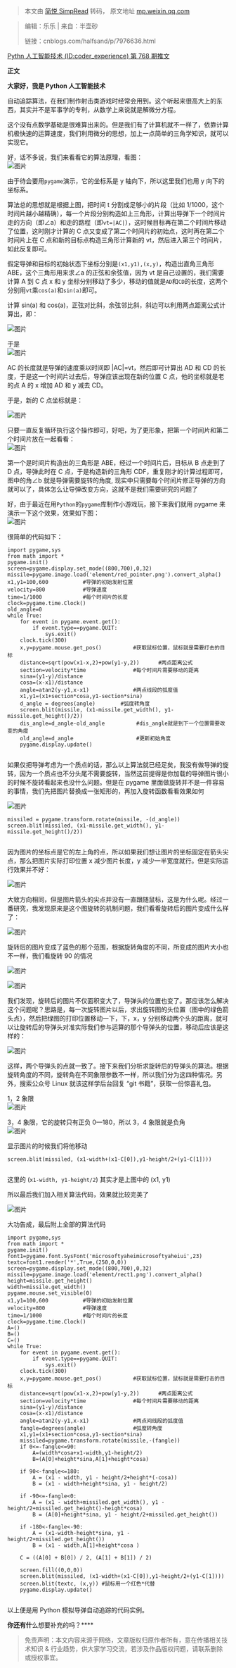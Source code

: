 > 本文由 [简悦 SimpRead](http://ksria.com/simpread/) 转码， 原文地址 [mp.weixin.qq.com](https://mp.weixin.qq.com/s?__biz=MzI0MzU2NzQ1OA==&mid=2247513030&idx=2&sn=1a8ba198560a212fb8721aac477d8b9a&chksm=e969edcbde1e64ddf8e2d17ddc3acd0f163cf6f2d592fb463effbcf50753bfe7e4dab062ad16&scene=21#wechat_redirect)

> 编辑：乐乐 | 来自：半壶砂
> 
> 链接：cnblogs.com/halfsand/p/7976636.html

[Pythn 人工智能技术 (ID:coder_experience) 第 768 期推文](http://mp.weixin.qq.com/s?__biz=MzI0MzU2NzQ1OA==&mid=2247489525&idx=1&sn=26e9ce9d935a845d03ce4a3d30ebc975&chksm=e96a49f8de1dc0eeda78a0f1fa1ab74bfa13222fecbb924f52e59b59cd8b431d6e0fd00cc1cb&scene=21#wechat_redirect)

**正文**

 **大家好，我是 Python 人工智能技术**

自动追踪算法，在我们制作射击类游戏时经常会用到。这个听起来很高大上的东西，其实并不是军事学的专利，从数学上来说就是解微分方程。

这个没有点数学基础是很难算出来的。但是我们有了计算机就不一样了，依靠计算机极快速的运算速度，我们利用微分的思想，加上一点简单的三角学知识，就可以实现它。

好，话不多说，我们来看看它的算法原理，看图：  
![图片](https://mmbiz.qpic.cn/mmbiz_png/PvP6qjUpvIrbLuffKE9vluxJFu49Ie7fJCVhe3icIkibjMVhJhK1JhglI0fmUiaLtgXkLbDPic0jxOc953DfI4aeBA/640?wx_fmt=png)

由于待会要用`pygame`演示，它的坐标系是 y 轴向下，所以这里我们也用 y 向下的坐标系。

算法总的思想就是根据上图，把时间 t 分割成足够小的片段（比如 1/1000，这个时间片越小越精确），每一个片段分别构造如上三角形，计算出导弹下一个时间片走的方向（即∠a）和走的路程（即`vt=|AC|`），这时候目标再在第二个时间片移动了位置，这时刚才计算的 C 点又变成了第二个时间片的初始点，这时再在第二个时间片上在 C 点和新的目标点构造三角形计算新的 vt，然后进入第三个时间片，如此反复即可。

假定导弹和目标的初始状态下坐标分别是`(x1,y1),(x,y)`，构造出直角三角形 ABE，这个三角形用来求∠a 的正弦和余弦值，因为 vt 是自己设置的，我们需要计算 A 到 C 点 x 和 y 坐标分别移动了多少，移动的值就是`AD`和`CD`的长度，这两个分别用`vt`乘`cos(a)`和`sin(a)`即可。

计算 sin(a) 和 cos(a)，正弦对比斜，余弦邻比斜，斜边可以利用两点距离公式计算出，即：

![图片](https://mmbiz.qpic.cn/mmbiz_png/PvP6qjUpvIrbLuffKE9vluxJFu49Ie7f2ayeI03U4j2B2Ou0MtK70ShC22PaxGdmrl5Ufw88JRboeCQFJleZ1A/640?wx_fmt=png)

于是  
![图片](https://mmbiz.qpic.cn/mmbiz_png/PvP6qjUpvIrbLuffKE9vluxJFu49Ie7f6JJNbpwdoblTaS4Nl5TOiaNOfIbmk1eCRHL8PFqS7icy3akxhXEsLtfg/640?wx_fmt=png)

AC 的长度就是导弹的速度乘以时间即 |AC|=vt，然后即可计算出 AD 和 CD 的长度，于是这一个时间片过去后，导弹应该出现在新的位置 C 点，他的坐标就是老的点 A 的 x 增加 AD 和 y 减去 CD。

于是，新的 C 点坐标就是：

![图片](https://mmbiz.qpic.cn/mmbiz_png/PvP6qjUpvIrbLuffKE9vluxJFu49Ie7fEqxeQp7K6p3cub3yictsBqkX0Y4sxzbYqWzdS56dgUeRqlnldsCzKLA/640?wx_fmt=png)

只要一直反复循环执行这个操作即可，好吧，为了更形象，把第一个时间片和第二个时间片放在一起看看：  
![图片](https://mmbiz.qpic.cn/mmbiz_png/PvP6qjUpvIrbLuffKE9vluxJFu49Ie7fIou283dXVbK3sDiaNO57gR127H6EZiaYsfJewLNG0ia1eco02jTXYf5ibA/640?wx_fmt=png)

第一个是时间片构造出的三角形是 ABE，经过一个时间片后，目标从 B 点走到了 D 点，导弹此时在 C 点，于是构造新的三角形 CDF，重复刚才的计算过程即可，图中的角∠b 就是导弹需要旋转的角度, 现实中只需要每个时间片修正导弹的方向就可以了，具体怎么让导弹改变方向，这就不是我们需要研究的问题了

好，由于最近在用`Python`的`pygame`库制作小游戏玩，接下来我们就用 pygame 来演示一下这个效果，效果如下图：  
![图片](https://mmbiz.qpic.cn/mmbiz_gif/PvP6qjUpvIrbLuffKE9vluxJFu49Ie7fHh5ic5kPOF662kTUKx9mvQuF1e0vXu2YnswTpziczrSPgIlDW0iaN8pDQ/640?wx_fmt=gif)

很简单的代码如下：

```
import pygame,sys
from math import *
pygame.init()
screen=pygame.display.set_mode((800,700),0,32)
missile=pygame.image.load('element/red_pointer.png').convert_alpha()
x1,y1=100,600           #导弹的初始发射位置
velocity=800            #导弹速度
time=1/1000             #每个时间片的长度
clock=pygame.time.Clock()
old_angle=0
while True:
    for event in pygame.event.get():
        if event.type==pygame.QUIT:
            sys.exit()
    clock.tick(300)
    x,y=pygame.mouse.get_pos()          #获取鼠标位置，鼠标就是需要打击的目标
    distance=sqrt(pow(x1-x,2)+pow(y1-y,2))      #两点距离公式
    section=velocity*time               #每个时间片需要移动的距离
    sina=(y1-y)/distance
    cosa=(x-x1)/distance
    angle=atan2(y-y1,x-x1)              #两点线段的弧度值
    x1,y1=(x1+section*cosa,y1-section*sina)
    d_angle = degrees(angle)        #弧度转角度
    screen.blit(missile, (x1-missile.get_width(), y1-missile.get_height()/2))
    dis_angle=d_angle-old_angle          #dis_angle就是到下一个位置需要改变的角度
    old_angle=d_angle                    #更新初始角度
    pygame.display.update()


```

如果仅把导弹考虑为一个质点的话，那么以上算法就已经足矣，我没有做导弹的旋转，因为一个质点也不分头尾不需要旋转，当然这前提得是你加载的导弹图片很小的时候不旋转看起来也没什么问题。但是在 pygame 里面做旋转并不是一件容易的事情，我们先把图片替换成一张矩形的，再加入旋转函数看看效果如何

![图片](https://mmbiz.qpic.cn/mmbiz_png/HZW0wwFxbQArrfsuP2naEB7kUYCpibicM04naicTTGXPLlPow3NNDTr5sJOZXK6fIh2523JdsofubMXqqSpcXelzQ/640?wx_fmt=png)

```
missiled = pygame.transform.rotate(missile, -(d_angle))
screen.blit(missiled, (x1-missile.get_width(), y1-
missile.get_height()/2))


```

因为图片的坐标点是它的左上角的点，所以如果我们想让图片的坐标固定在箭头尖点，那么把图片实际打印位置 x 减少图片长度，y 减少一半宽度就行。但是实际运行效果并不好：

![图片](https://mmbiz.qpic.cn/mmbiz_gif/PvP6qjUpvIrbLuffKE9vluxJFu49Ie7fZibn5SuD5ibMKwqiasJUlSRs6MVZialP5Qu2OHlPl0DtdEUpiaXvVfNnxPg/640?wx_fmt=gif)

大致方向相同，但是图片箭头的尖点并没有一直跟随鼠标，这是为什么呢。经过一番研究，我发现原来是这个图旋转的机制问题，我们看看旋转后的图片变成什么样了：

![图片](https://mmbiz.qpic.cn/mmbiz_png/HZW0wwFxbQArrfsuP2naEB7kUYCpibicM0pJ3Jsp4Dw3rKodicUlWAszdanHGZkmmIymIjicicSdN2pcZsg96Ewkn2Q/640?wx_fmt=png)

旋转后的图片变成了蓝色的那个范围，根据旋转角度的不同，所变成的图片大小也不一样，我们看旋转 90 的情况

![图片](https://mmbiz.qpic.cn/mmbiz_png/HZW0wwFxbQArrfsuP2naEB7kUYCpibicM0sSXw9zIZ11vyyicwicONbwoXaXptwicfykc2icU7SVpLY0IXx3shjgMHCQ/640?wx_fmt=png)

![图片](https://mmbiz.qpic.cn/mmbiz_png/HZW0wwFxbQArrfsuP2naEB7kUYCpibicM0cOsfFb47nhjh6qPoia1V9SP4qYmnmbpDIb3oA96AruOfqANrlyJAtag/640?wx_fmt=png)

我们发现，旋转后的图片不仅面积变大了，导弹头的位置也变了。那应该怎么解决这个问题呢？思路是，每一次旋转图片以后，求出旋转图的头位置（图中的绿色箭头点），然后把绿图的打印位置移动一下，下，x，y 分别移动两个头的距离，就可以让旋转后的导弹头对准实际我们参与运算的那个导弹头的位置，移动后应该是这样的：

![图片](https://mmbiz.qpic.cn/mmbiz_png/HZW0wwFxbQArrfsuP2naEB7kUYCpibicM0aBLnFbNMlia2BVibXunkxAbYbTMR0dtMoa0jNfIbmLUW1yFHBE0MoRaQ/640?wx_fmt=png)

这样，两个导弹头的点就一致了。接下来我们分析求旋转后的导弹头的算法。根据旋转角度的不同，旋转角在不同象限参数不一样，所以我们分为这四种情况。另外，搜索公众号 Linux 就该这样学后台回复 “git 书籍”，获取一份惊喜礼包。

1，2 象限  
![图片](https://mmbiz.qpic.cn/mmbiz_png/PvP6qjUpvIrbLuffKE9vluxJFu49Ie7fINuW9WASb8taRKkLCaaR1ibWgcXLgdU7fffLSUNVM089qbAHl1FJicdw/640?wx_fmt=png)

3，4 象限，它的旋转只有正负 0—180，所以 3，4 象限就是负角  
![图片](https://mmbiz.qpic.cn/mmbiz_png/PvP6qjUpvIrbLuffKE9vluxJFu49Ie7fNbOTrE7vFQpVVB5xDkIOr495UsNMf4cdvb0OKicHTDAOPpvNrias0uvg/640?wx_fmt=png)

显示图片的时候我们将他移动

```
screen.blit(missiled, (x1-width+(x1-C[0]),y1-height/2+(y1-C[1])))


```

这里的 (`x1-width, y1-height/2`) 其实才是上图中的 (x1, y1)

所以最后我们加入相关算法代码，效果就比较完美了

![图片](https://mmbiz.qpic.cn/mmbiz_gif/HZW0wwFxbQArrfsuP2naEB7kUYCpibicM0G0j1RsTV3UeB5YtvZ7apvAsVohBG1GxB08RMQdjawYoIF5qj62zTVA/640?wx_fmt=gif)

大功告成，最后附上全部的算法代码

```
import pygame,sys
from math import *
pygame.init()
font1=pygame.font.SysFont('microsoftyaheimicrosoftyaheiui',23)
textc=font1.render('*',True,(250,0,0))
screen=pygame.display.set_mode((800,700),0,32)
missile=pygame.image.load('element/rect1.png').convert_alpha()
height=missile.get_height()
width=missile.get_width()
pygame.mouse.set_visible(0)
x1,y1=100,600           #导弹的初始发射位置
velocity=800            #导弹速度
time=1/1000             #每个时间片的长度
clock=pygame.time.Clock()
A=()
B=()
C=()
while True:
    for event in pygame.event.get():
        if event.type==pygame.QUIT:
            sys.exit()
    clock.tick(300)
    x,y=pygame.mouse.get_pos()          #获取鼠标位置，鼠标就是需要打击的目标
    distance=sqrt(pow(x1-x,2)+pow(y1-y,2))      #两点距离公式
    section=velocity*time               #每个时间片需要移动的距离
    sina=(y1-y)/distance
    cosa=(x-x1)/distance
    angle=atan2(y-y1,x-x1)              #两点间线段的弧度值
    fangle=degrees(angle)               #弧度转角度
    x1,y1=(x1+section*cosa,y1-section*sina)
    missiled=pygame.transform.rotate(missile,-(fangle))
    if 0<=-fangle<=90:
        A=(width*cosa+x1-width,y1-height/2)
        B=(A[0]+height*sina,A[1]+height*cosa)

    if 90<-fangle<=180:
        A = (x1 - width, y1 - height/2+height*(-cosa))
        B = (x1 - width+height*sina, y1 - height/2)

    if -90<=-fangle<0:
        A = (x1 - width+missiled.get_width(), y1 - height/2+missiled.get_height()-height*cosa)
        B = (A[0]+height*sina, y1 - height/2+missiled.get_height())

    if -180<-fangle<-90:
        A = (x1-width-height*sina, y1 - height/2+missiled.get_height())
        B = (x1 - width,A[1]+height*cosa )

    C = ((A[0] + B[0]) / 2, (A[1] + B[1]) / 2)

    screen.fill((0,0,0))
    screen.blit(missiled, (x1-width+(x1-C[0]),y1-height/2+(y1-C[1])))
    screen.blit(textc, (x,y)) #鼠标用一个红色*代替
    pygame.display.update()


```

以上便是用 Python 模拟导弹自动追踪的代码实例。

****你还有什****么想要补充的吗？****  

> 免责声明：本文内容来源于网络，文章版权归原作者所有，意在传播相关技术知识 & 行业趋势，供大家学习交流，若涉及作品版权问题，请联系删除或授权事宜。